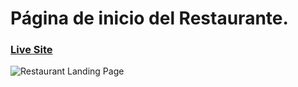# Página de inicio del Restaurante.
### [Live Site](https://gericht-restaurant.com/)

![Restaurant Landing Page](https://i.ibb.co/5jxBKpw/image.png)